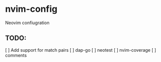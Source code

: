 # nvim-config
Neovim confiugration

## TODO:
[ ] Add support for match pairs
[ ] dap-go
[ ] neotest
[ ] nvim-coverage
[ ] comments
